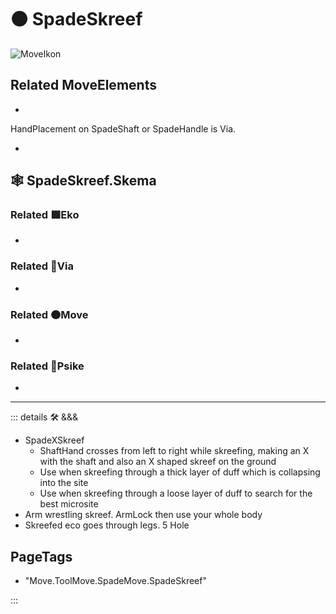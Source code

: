 # 🟠 <move>SpadeSkreef</move>

![MoveIkon](/Move/Move_Ikon.png)

## Related <move>MoveElements</move>

-

 HandPlacement on SpadeShaft or SpadeHandle is Via.

-  

## 🕸 SpadeSkreef.Skema

### Related 🟩<eko>Eko</eko>

-

### Related 🔻<via>Via</via>

-

### Related 🟠<move>Move</move>

-

### Related 💜<psike>Psike</psike>

-

---

<!-- =================================================== -->
<!-- =================================================== -->
<!-- =================================================== -->
<!-- =================================================== -->
<!-- =================================================== -->
::: details 🛠 <dev>&&&</dev>

- SpadeXSkreef
    - ShaftHand crosses from left to right while skreefing, making an X with the shaft and also an X shaped skreef on the ground
    - Use when skreefing through a thick layer of duff which is collapsing into the site
    - Use when skreefing through a loose layer of duff to search for the best microsite
- Arm wrestling skreef. ArmLock then use your whole body
- Skreefed eco goes through legs. 5 Hole

<h2>PageTags</h2>

- "Move.ToolMove.SpadeMove.SpadeSkreef"

:::
